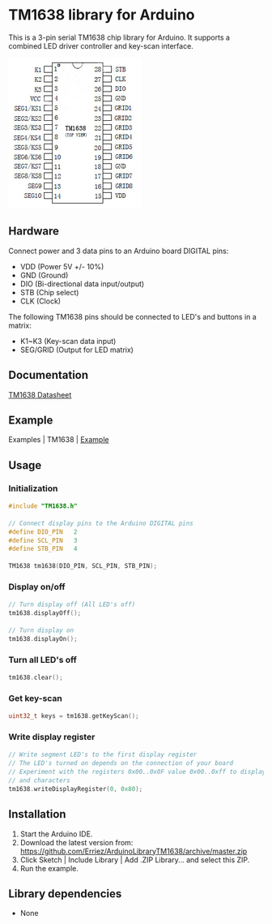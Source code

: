 # TM1638 library for Arduino

This is a 3-pin serial TM1638 chip library for Arduino. It supports a combined 
LED driver controller and key-scan interface.

![TM1638 chip](https://raw.githubusercontent.com/Erriez/ArduinoLibraryTM1638/master/extras/TM1638_pins.jpg)

## Hardware

Connect power and 3 data pins to an Arduino board DIGITAL pins:
* VDD (Power 5V +/- 10%)
* GND (Ground)
* DIO (Bi-directional data input/output)
* STB (Chip select)
* CLK (Clock)

The following TM1638 pins should be connected to LED's and buttons in a matrix:  
* K1~K3 (Key-scan data input)
* SEG/GRID (Output for LED matrix)

## Documentation
[TM1638 Datasheet](https://github.com/Erriez/ArduinoLibraryTM1638/blob/master/extras/TM1638_datasheet.pdf)

## Example
Examples | TM1638 | [Example](https://github.com/Erriez/ArduinoLibraryTM1638/blob/master/examples/Example/Example.ino)

## Usage

### Initialization
```c++
#include "TM1638.h"
  
// Connect display pins to the Arduino DIGITAL pins
#define DIO_PIN   2
#define SCL_PIN   3
#define STB_PIN   4

TM1638 tm1638(DIO_PIN, SCL_PIN, STB_PIN);
```

### Display on/off
```c++
// Turn display off (All LED's off)
tm1638.displayOff();
  
// Turn display on
tm1638.displayOn();
```

### Turn all LED's off
```c++
tm1638.clear();
```

### Get key-scan
```c++
uint32_t keys = tm1638.getKeyScan();
```

### Write display register
```c++
// Write segment LED's to the first display register
// The LED's turned on depends on the connection of your board
// Experiment with the registers 0x00..0x0F value 0x00..0xff to display numbers
// and characters
tm1638.writeDisplayRegister(0, 0x80);
```

## Installation
1. Start the Arduino IDE.
2. Download the latest version from:  
   https://github.com/Erriez/ArduinoLibraryTM1638/archive/master.zip
3. Click Sketch | Include Library | Add .ZIP Library... and select this ZIP.
5. Run the example.

## Library dependencies
* None
